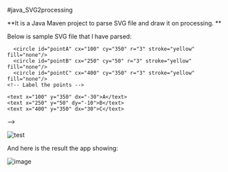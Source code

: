 #java_SVG2processing

**It is a Java Maven project to parse SVG file and draw it on processing.
**

<!-- I tried to use Java Batik Toolkit for parsing SVG, but no luck. It took long time to explore it and use it in easier way. I prefered to use XML parse library from Java as my SVG is super simple well organized XML file.  -->


Below is sample SVG file that I have parsed:

<!-- <svg height="400" width="450">
   <path d="M 10 10 L 10 10" stroke="red"
         stroke-width="3" fill="none"/>
    <path id="lineAB" d="M 100 350 L 250 50" stroke="red"
    stroke-width="3" fill="none" />
    <path id="lineBC" d="M 250 50 L 400 350" stroke="red"
    stroke-width="3" fill="none" />
    <path d="M 175 200 L 325 200" stroke="green" stroke-width="3"
    fill="none" />
    <path d="M 100 350 Q 250 200 400 350" stroke="blue"
    stroke-width="5" fill="none" />
    <!-- Mark relevant points -->
      <circle id="pointA" cx="100" cy="350" r="3" stroke="yellow" fill="none"/>
      <circle id="pointB" cx="250" cy="50" r="3" stroke="yellow" fill="none"/>
      <circle id="pointC" cx="400" cy="350" r="3" stroke="yellow" fill="none"/>
    <!-- Label the points -->

    <text x="100" y="350" dx="-30">A</text>
    <text x="250" y="50" dy="-10">B</text>
    <text x="400" y="350" dx="30">C</text>
</svg>
 -->

![test](https://user-images.githubusercontent.com/34050903/162162832-f792d9fc-dddd-437e-92b8-0a7b032a2685.svg)



And here is the result the app showing:

![image](https://user-images.githubusercontent.com/34050903/162161936-1a220e9a-789c-4d8f-9805-b04cd5d29ec4.png)

